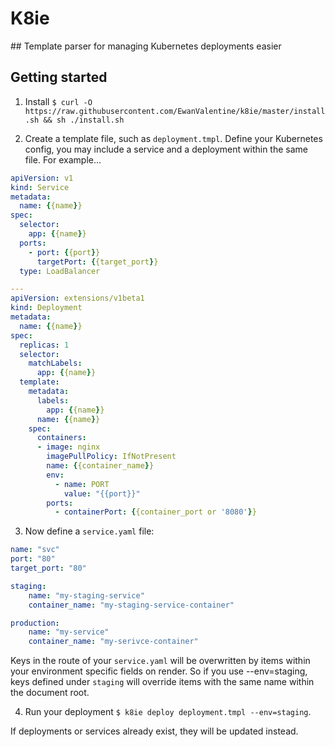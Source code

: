 # K8ie

## Template parser for managing Kubernetes deployments easier

## Getting started

1. Install `$ curl -O https://raw.githubusercontent.com/EwanValentine/k8ie/master/install.sh && sh ./install.sh`

2. Create a template file, such as `deployment.tmpl`. Define your Kubernetes config, you may include a service and a deployment within the same file. For example...

```yaml
apiVersion: v1
kind: Service
metadata:
  name: {{name}}
spec:
  selector:
    app: {{name}}
  ports:
    - port: {{port}}
      targetPort: {{target_port}}
  type: LoadBalancer

---
apiVersion: extensions/v1beta1
kind: Deployment
metadata:
  name: {{name}}
spec:
  replicas: 1
  selector:
    matchLabels:
      app: {{name}}
  template:
    metadata:
      labels:
        app: {{name}}
      name: {{name}}
    spec:
      containers:
      - image: nginx
        imagePullPolicy: IfNotPresent
        name: {{container_name}}
        env:
          - name: PORT
            value: "{{port}}"
        ports:
          - containerPort: {{container_port or '8080'}}
```

3. Now define a `service.yaml` file:

```yaml
name: "svc"
port: "80"
target_port: "80"

staging:
    name: "my-staging-service"
    container_name: "my-staging-service-container"

production:
    name: "my-service"
    container_name: "my-serivce-container"
```

Keys in the route of your `service.yaml` will be overwritten by items within your environment specific fields on render. So if you use --env=staging, keys defined under `staging` will override items with the same name within the document root.

4. Run your deployment `$ k8ie deploy deployment.tmpl --env=staging`.

If deployments or services already exist, they will be updated instead.
